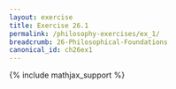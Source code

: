 ```yaml
---
layout: exercise
title: Exercise 26.1
permalink: /philosophy-exercises/ex_1/
breadcrumb: 26-Philosophical-Foundations
canonical_id: ch26ex1
---
```


{% include mathjax_support %}

